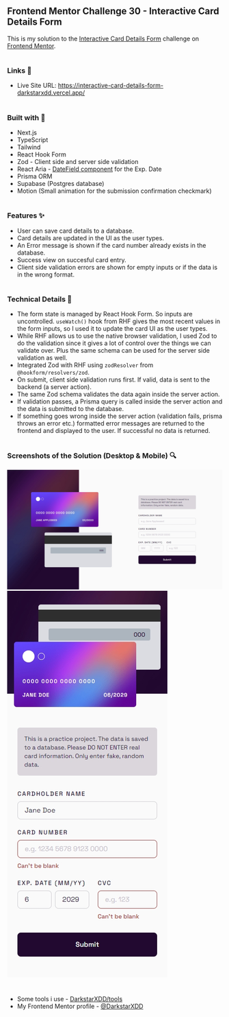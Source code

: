 ## Frontend Mentor Challenge 30 - Interactive Card Details Form

This is my solution to the [Interactive Card Details Form](https://www.frontendmentor.io/challenges/interactive-card-details-form-XpS8cKZDWw) challenge on [Frontend Mentor](https://www.frontendmentor.io/).

#

### Links 🔗

- Live Site URL: https://interactive-card-details-form-darkstarxdd.vercel.app/

#

### Built with 🔨

- Next.js
- TypeScript
- Tailwind
- React Hook Form
- Zod - Client side and server side validation
- React Aria - [DateField component](https://react-spectrum.adobe.com/react-aria/DateField.html) for the Exp. Date
- Prisma ORM
- Supabase (Postgres database)
- Motion (Small animation for the submission confirmation checkmark)

#

### Features ✨

- User can save card details to a database.
- Card details are updated in the UI as the user types.
- An Error message is shown if the card number already exists in the database.
- Success view on succesful card entry.
- Client side validation errors are shown for empty inputs or if the data is in the wrong format.

#

### Technical Details 🔧

- The form state is managed by React Hook Form. So inputs are uncontrolled. `useWatch()` hook from RHF gives the most recent values in the form inputs, so I used it to update the card UI as the user types.
- While RHF allows us to use the native browser validation, I used Zod to do the validation since it gives a lot of control over the things we can validate over. Plus the same schema can be used for the server side validation as well.
- Integrated Zod with RHF using `zodResolver` from `@hookform/resolvers/zod`.
- On submit, client side validation runs first. If valid, data is sent to the backend (a server action).
- The same Zod schema validates the data again inside the server action.
- If validation passes, a Prisma query is called inside the server action and the data is submitted to the database.
- If something goes wrong inside the server action (validation fails, prisma throws an error etc.) formatted error messages are returned to the frontend and displayed to the user. If successful no data is returned.

#

### Screenshots of the Solution (Desktop & Mobile) 🔍

![](./solution_screenshots/screenshot_desktop.jpeg)
![](./solution_screenshots/screenshot_mobile.jpeg)

#

- Some tools i use - [DarkstarXDD/tools](https://gist.github.com/DarkstarXDD/4b1844eda12f34b667a0c36e05fcbdf9)
- My Frontend Mentor profile - [@DarkstarXDD](https://www.frontendmentor.io/profile/DarkstarXDD)
